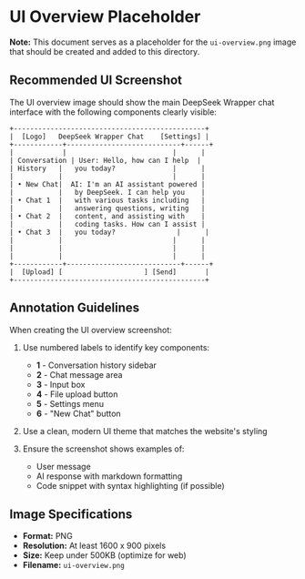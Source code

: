 # UI Overview Placeholder

**Note:** This document serves as a placeholder for the `ui-overview.png` image that should be created and added to this directory.

## Recommended UI Screenshot

The UI overview image should show the main DeepSeek Wrapper chat interface with the following components clearly visible:

```
+-----------------------------------------------+
|  [Logo]   DeepSeek Wrapper Chat    [Settings] |
+------------+----------------------------+------+
|            |                          |      |
| Conversation | User: Hello, how can I help  |  
| History   |   you today?              |      |
|           |                           |      |
| • New Chat|  AI: I'm an AI assistant powered |
|           |   by DeepSeek. I can help you    |
| • Chat 1  |   with various tasks including   |
|           |   answering questions, writing   |
| • Chat 2  |   content, and assisting with    |
|           |   coding tasks. How can I assist |
| • Chat 3  |   you today?               |      |
|           |                           |      |
|           |                           |      |
|           |                           |      |
+------------+----------------------------+------+
|  [Upload] [                    ] [Send]       |
+-----------------------------------------------+
```

## Annotation Guidelines

When creating the UI overview screenshot:

1. Use numbered labels to identify key components:
   - **1** - Conversation history sidebar
   - **2** - Chat message area 
   - **3** - Input box
   - **4** - File upload button
   - **5** - Settings menu
   - **6** - "New Chat" button

2. Use a clean, modern UI theme that matches the website's styling

3. Ensure the screenshot shows examples of:
   - User message 
   - AI response with markdown formatting
   - Code snippet with syntax highlighting (if possible)

## Image Specifications

- **Format:** PNG
- **Resolution:** At least 1600 x 900 pixels
- **Size:** Keep under 500KB (optimize for web)
- **Filename:** `ui-overview.png` 
